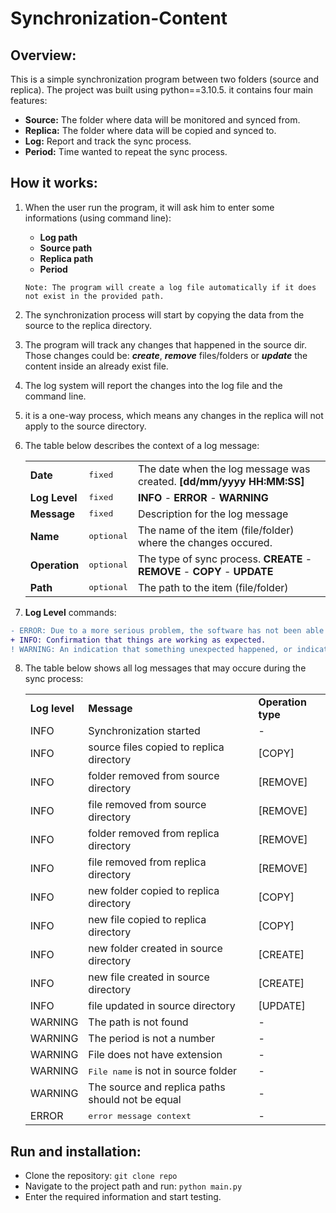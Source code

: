 # Synchronization-Content
## Overview:
This is a simple synchronization program between two folders (source and replica). The project was built using python==3.10.5. it contains four main features:
  - **Source:** The folder where data will be monitored and synced from.
  - **Replica:** The folder where data will be copied and synced to.
  - **Log:** Report and track the sync process.
  - **Period:** Time wanted to repeat the sync process.

## How it works:
1. When the user run the program, it will ask him to enter some informations (using command line):
   - **Log path** 
   - **Source path**
   - **Replica path**
   - **Period**
  
    `Note: The program will create a log file automatically if it does not exist in the provided path.`
 2. The synchronization process will start by copying the data from the source to the replica directory.
 3. The program will track any changes that happened in the source dir. Those changes could be: ***create***, ***remove*** files/folders or ***update*** the content inside an already exist file.
 4. The log system will report the changes into the log file and the command line.
 5. it is a one-way process, which means any changes in the replica will not apply to the source directory.
 6. The table below describes the context of a log message:
     
     <table>
        <tr>
          <td><b>Date</b></td>
          <td><tt>fixed</tt></td>
          <td>The date when the log message was created. <b>[dd/mm/yyyy HH:MM:SS]</b></td>
        </tr>
        <tr>
          <td><b>Log Level</b></td>
          <td><tt>fixed</tt></td>
          <td><b>INFO</b> - <b>ERROR</b> - <b>WARNING</b></td>
        </tr>
        <tr>
          <td><b>Message</b></td>
          <td><tt>fixed</tt></td>
          <td>Description for the log message</td>
        </tr>
        <tr>
          <td><b>Name</b></td>
          <td><tt>optional</tt></td>
          <td>The name of the item (file/folder) where the changes occured.</td>
        </tr>
        <tr>
          <td><b>Operation</b></td>
          <td><tt>optional</tt></td>
          <td>The type of sync process. <b>CREATE</b> - <b>REMOVE</b> - <b>COPY</b> - <b>UPDATE</b></td>
        </tr>
        <tr>
          <td><b>Path</b></td>
          <td><tt>optional</tt></td>
          <td>The path to the item (file/folder)</td>
        </tr>
    </table>
  
7. **Log Level** commands:
```diff
- ERROR: Due to a more serious problem, the software has not been able to perform some function.
+ INFO: Confirmation that things are working as expected.
! WARNING: An indication that something unexpected happened, or indicative of some problem in the near future.The software is still working as expected.
```
8. The table below shows all log messages that may occure during the sync process:
   
   <table>
     <tr>
        <td><b>Log level</b></td>
        <td><b>Message</b></td>
        <td><b>Operation type</b></td>
      </tr>
      <tr>
          <td>INFO</td>
          <td>Synchronization started</td>
          <td>-</td>
        </tr>
        <tr>
          <td>INFO</td>
          <td>source files copied to replica directory</td>
          <td>[COPY]</td>
        </tr>
        <tr>
          <td>INFO</td>
          <td>folder removed from source directory</td>
          <td>[REMOVE]</td>
        </tr>
        <tr>
          <td>INFO</td>
          <td>file removed from source directory</td>
          <td>[REMOVE]</td>
        </tr>
        <tr>
          <td>INFO</td>
          <td>folder removed from replica directory</td>
          <td>[REMOVE]</td>
        </tr>
        <tr>
          <td>INFO</td>
          <td>file removed from replica directory</td>
          <td>[REMOVE]</td>
        </tr>
        <tr>
          <td>INFO</td>
          <td>new folder copied to replica directory</td>
          <td>[COPY]</td>
        </tr>
        <tr>
          <td>INFO</td>
          <td>new file copied to replica directory</td>
          <td>[COPY]</td>
        </tr>
        <tr>
          <td>INFO</td>
          <td>new folder created in source directory</td>
          <td>[CREATE]</td>
        </tr>
        <tr>
          <td>INFO</td>
          <td>new file created in source directory</td>
          <td>[CREATE]</td>
        </tr>
        <tr>
          <td>INFO</td>
          <td>file updated in source directory</td>
          <td>[UPDATE]</td>
        </tr>
        <tr>
          <td>WARNING</td>
          <td>The path is not found</td>
          <td>-</td>
        </tr>
        <tr>
          <td>WARNING</td>
          <td>The period is not a number</td>
          <td>-</td>
        </tr>
        <tr>
          <td>WARNING</td>
          <td>File does not have extension</td>
          <td>-</td>
        </tr>
        <tr>
          <td>WARNING</td>
          <td><tt>File name</tt> is not in source folder</td>
          <td>-</td>
        </tr>
        <tr>
          <td>WARNING</td>
          <td>The source and replica paths should not be equal</td>
          <td>-</td>
        </tr>
        <tr>
          <td>ERROR</td>
          <td><tt>error message context</tt></td>
          <td>-</td>
        </tr>
    </table>
    
 ## Run and installation:
 - Clone the repository: `git clone repo`
 - Navigate to the project path and run: `python main.py`
 - Enter the required information and start testing.

